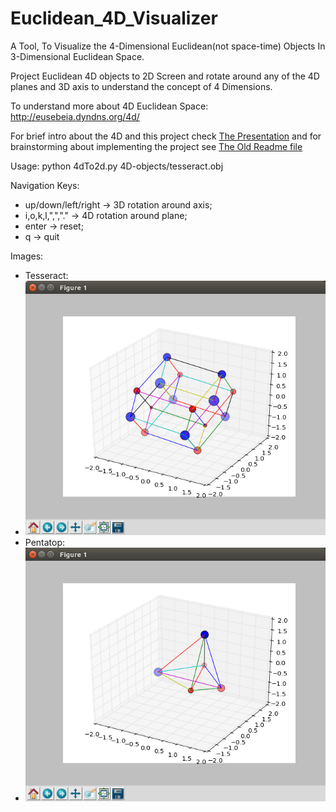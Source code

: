 # Euclidean_4D_Visualizer
A Tool, To Visualize the 4-Dimensional Euclidean(not space-time) Objects In 3-Dimensional Euclidean Space.


Project Euclidean 4D objects to 2D Screen and rotate around any of the 4D planes and 3D axis to understand the concept of 4 Dimensions.

To understand more about 4D Euclidean Space:
http://eusebeia.dyndns.org/4d/

For brief intro about the 4D and this project check [The Presentation](4D_visualizer.pdf) and for brainstorming about implementing the project see [The Old Readme file](4D_Readme_old.txt)

Usage: python 4dTo2d.py 4D-objects/tesseract.obj

Navigation Keys:
* up/down/left/right -> 3D rotation around axis; 
* i,o,k,l,",","." -> 4D rotation around plane; 
* enter -> reset;
* q -> quit

Images: 
* Tesseract:
* ![Alt text](tesseract.png?raw=true "tesseract")
* Pentatop:
* ![Alt text](pentatop.png?raw=true "pentatop")

